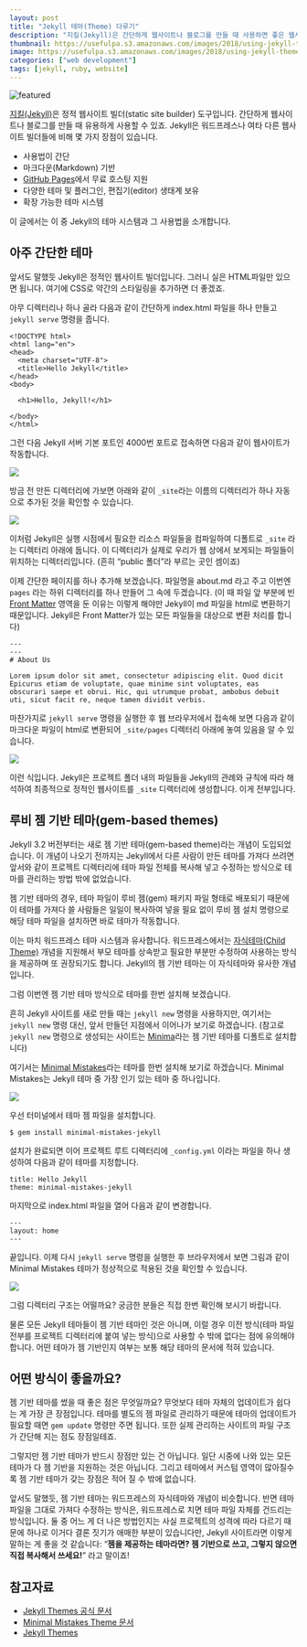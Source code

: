 ```yaml
---
layout: post
title: "Jekyll 테마(Theme) 다루기"
description: "지킬(Jekyll)은 간단하게 웹사이트나 블로그를 만들 때 사용하면 좋은 웹사이트 빌더입니다. 이 글에서는 Jekyll의 테마 사용법에 대해 알아 봅니다."
thumbnail: https://usefulpa.s3.amazonaws.com/images/2018/using-jekyll-themes_featured.jpg
image: https://usefulpa.s3.amazonaws.com/images/2018/using-jekyll-themes_featured.jpg
categories: ["web development"]
tags: [jekyll, ruby, website]
---
```


![featured](https://usefulpa.s3.amazonaws.com/images/2018/using-jekyll-themes_featured.jpg)

[지킬(Jekyll)](https://jekyllrb.com/)은 정적 웹사이트 빌더(static site builder) 도구입니다. 간단하게 웹사이트나 블로그를 만들 때 유용하게 사용할 수 있죠. Jekyll은 워드프레스나 여타 다른 웹사이트 빌더들에 비해 몇 가지 장점이 있습니다.

- 사용법이 간단
- 마크다운(Markdown) 기반
- [GitHub Pages](https://pages.github.com/)에서 무료 호스팅 지원
- 다양한 테마 및 플러그인, 편집기(editor) 생태계 보유
- 확장 가능한 테마 시스템

이 글에서는 이 중 Jekyll의 테마 시스템과 그 사용법을 소개합니다.

## 아주 간단한 테마

앞서도 말했듯 Jekyll은 정적인 웹사이트 빌더입니다. 그러니 실은 HTML파일만 있으면 됩니다. 여기에 CSS로 약간의 스타일링을 추가하면 더 좋겠죠.

아무 디렉터리나 하나 골라 다음과 같이 간단하게 index.html 파일을 하나 만들고  `jekyll serve` 명령을 줍니다. 

```(index.html)
<!DOCTYPE html>
<html lang="en">
<head>
  <meta charset="UTF-8">
  <title>Hello Jekyll</title>
</head>
<body>
  
  <h1>Hello, Jekyll!</h1>
  
</body>
</html>
```

그런 다음 Jekyll 서버 기본 포트인 4000번 포트로 접속하면 다음과 같이 웹사이트가 작동합니다.

![](https://usefulpa.s3.amazonaws.com/images/usefulparadigm/2018/using-jekyll-themes/DDFA94A7-0425-4FA2-917A-E4CFB41B8EC3.png)

방금 전 만든 디렉터리에 가보면 아래와 같이 `_site`라는 이름의 디렉터리가 하나 자동으로 추가된 것을 확인할 수 있습니다.

![](https://usefulpa.s3.amazonaws.com/images/usefulparadigm/2018/using-jekyll-themes/AC03CA69-50E6-42D0-921D-22FC012AB8FD.png)

이처럼 Jekyll은 실행 시점에서 필요한 리소스 파일들을 컴파일하여 디폴트로 `_site` 라는 디렉터리 아래에 둡니다. 이 디렉터리가 실제로 우리가 웹 상에서 보게되는 파일들이 위치하는 디렉터리입니다. (흔히 “public 폴더”라 부르는 곳인 셈이죠)

이제 간단한 페이지를 하나 추가해 보겠습니다. 파일명을 about.md 라고 주고 이번엔 `pages` 라는 하위 디렉터리를 하나 만들어 그 속에 두겠습니다.  (이 때 파일 앞 부분에 빈 [Front Matter](https://jekyllrb.com/docs/frontmatter/) 영역을 둔 이유는 이렇게 해야만 Jekyll이 md 파일을 html로 변환하기 때문입니다. Jekyll은 Front Matter가 있는 모든 파일들을 대상으로 변환 처리를 합니다)

```(about.md)
---
---
# About Us

Lorem ipsum dolor sit amet, consectetur adipiscing elit. Quod dicit Epicurus etiam de voluptate, quae minime sint voluptates, eas obscurari saepe et obrui. Hic, qui utrumque probat, ambobus debuit uti, sicut facit re, neque tamen dividit verbis.
```

마찬가지로 `jekyll serve` 명령을 실행한 후 웹 브라우저에서 접속해 보면 다음과 같이 마크다운 파일이 html로 변환되어 `_site/pages` 디렉터리 아래에 놓여 있음을 알 수 있습니다.

![](https://usefulpa.s3.amazonaws.com/images/usefulparadigm/2018/using-jekyll-themes/8C783528-00E0-493B-9456-CE93D4B8B625.png)

이런 식입니다. Jekyll은 프로젝트 폴더 내의 파일들을 Jekyll의 관례와 규칙에 따라 해석하여 최종적으로 정적인 웹사이트를 `_site` 디렉터리에 생성합니다. 이게 전부입니다.


## 루비 젬 기반 테마(gem-based themes)

Jekyll 3.2 버전부터는 새로 젬 기반 테마(gem-based theme)라는 개념이 도입되었습니다. 이 개념이 나오기 전까지는 Jekyll에서 다른 사람이 만든 테마를 가져다 쓰려면 앞서와 같이 프로젝트 디렉터리에 테마 파일 전체를 복사해 넣고 수정하는 방식으로 테마를 관리하는 방법 밖에 없었습니다.

젬 기반 테마의 경우, 테마 파일이 루비 젬(gem) 패키지 파일 형태로 배포되기 때문에 이 테마를 가져다 쓸 사람들은 일일이 복사하여 넣을 필요 없이 루비 젬 설치 명령으로 해당 테마 파일을 설치하면 바로 테마가 작동합니다.

이는 마치 워드프레스 테마 시스템과 유사합니다. 워드프레스에서는 [자식테마(Child Theme)](https://codex.wordpress.org/Child_Themes) 개념을 지원해서 부모 테마를 상속받고 필요한 부분만 수정하여 사용하는 방식을 제공하며 또 권장되기도 합니다. Jekyll의 젬 기반 테마는 이 자식테마와 유사한 개념입니다. 

그럼 이번엔 젬 기반 테마 방식으로 테마를 한번 설치해 보겠습니다.

흔히 Jekyll 사이트를 새로 만들 때는 `jekyll new` 명령을 사용하지만, 여기서는 `jekyll new` 명령 대신, 앞서 만들던 지점에서 이어나가 보기로 하겠습니다. (참고로 `jekyll new` 명령으로 생성되는 사이트는 [Minima](https://github.com/jekyll/minima)라는 젬 기반 테마를 디폴트로 설치합니다)

여기서는 [Minimal Mistakes](https://mmistakes.github.io/minimal-mistakes/)라는 테마를 한번 설치해 보기로 하겠습니다. Minimal Mistakes는 Jekyll 테마 중 가장 인기 있는 테마 중 하나입니다.

![](https://usefulpa.s3.amazonaws.com/images/usefulparadigm/2018/using-jekyll-themes/65717029-B723-4657-BC77-70162C9B8E99.png)

우선 터미널에서 테마 젬 파일을 설치합니다.

```
$ gem install minimal-mistakes-jekyll 
```

설치가 완료되면 이어 프로젝트 루트 디렉터리에 `_config.yml` 이라는 파일을 하나 생성하여 다음과 같이 테마를 지정합니다.

```(_config.yml)
title: Hello Jekyll
theme: minimal-mistakes-jekyll
```

마지막으로 index.html 파일을 열어 다음과 같이 변경합니다.

```(index.html)
---
layout: home
---
```

끝입니다. 이제 다시 `jekyll serve` 명령을 실행한 후 브라우저에서 보면 그림과 같이 Minimal Mistakes 테마가 정상적으로 적용된 것을 확인할 수 있습니다.

![](https://usefulpa.s3.amazonaws.com/images/usefulparadigm/2018/using-jekyll-themes/797E2133-F32E-4003-A1AF-2386658C5B0C.png)

그럼 디렉터리 구조는 어떨까요? 궁금한 분들은 직접 한번 확인해 보시기 바랍니다.

물론 모든 Jekyll 테마들이 젬 기반 테마인 것은 아니며, 이럴 경우 이전 방식(테마 파일 전부를 프로젝트 디렉터리에 붙여 넣는 방식)으로 사용할 수 밖에 없다는 점에 유의해야 합니다. 어떤 테마가 젬 기반인지 여부는 보통 해당 테마의 문서에 적혀 있습니다.


## 어떤 방식이 좋을까요?

젬 기반 테마를 썼을 때 좋은 점은 무엇일까요? 무엇보다 테마 자체의 업데이트가 쉽다는 게 가장 큰 장점입니다. 테마를 별도의 젬 파일로 관리하기 때문에 테마의 업데이트가 필요할 때면 `gem update` 명령만 주면 됩니다. 또한 실제 관리하는 사이트의 파일 구조가 간단해 지는 점도 장점일테죠.

그렇지만 젬 기반 테마가 반드시 장점만 있는 건 아닙니다. 일단 시중에 나와 있는 모든 테마가 다 젬 기반을 지원하는 것은 아닙니다. 그리고 테마에서 커스텀 영역이 많아질수록 젬 기반 테마가 갖는 장점은 적어 질 수 밖에 없습니다. 

앞서도 말했듯, 젬 기반 테마는 워드프레스의 자식테마와 개념이 비슷합니다. 반면 테마파일을 그대로 가져다 수정하는 방식은, 워드프레스로 치면 테마 파일 자체를 건드리는 방식입니다. 둘 중 어느 게 더 나은 방법인지는 사실 프로젝트의 성격에 따라 다르기 때문에 하나로 이거다 결론 짓기가 애매한 부분이 있습니다만, Jekyll 사이트라면 이렇게 말하는 게 좋을 것 같습니다: “**젬을 제공하는 테마라면? 젬 기반으로 쓰고, 그렇지 않으면 직접 복사해서 쓰세요!**” 라고 말이죠!

## 참고자료

* [Jekyll Themes 공식 문서](https://jekyllrb.com/docs/themes/)
* [Minimal Mistakes Theme 문서](https://mmistakes.github.io/minimal-mistakes/)
* [Jekyll Themes](https://jekyllthemes.io/)
